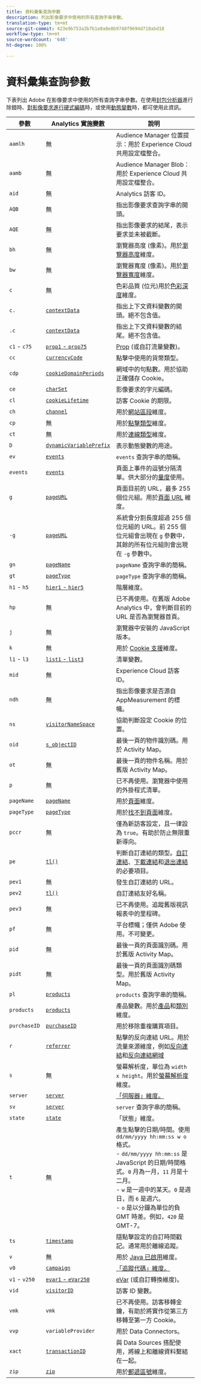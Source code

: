 ```yaml
---
title: 資料彙集查詢參數
description: 列出影像要求中使用的所有查詢字串參數。
translation-type: tm+mt
source-git-commit: 423e9b753a3b7b1e0a8e8b9748f9694d718abd18
workflow-type: tm+mt
source-wordcount: '648'
ht-degree: 100%

---
```



# 資料彙集查詢參數

下表列出 Adobe 在影像要求中使用的所有查詢字串參數。在使用[封包分析器](packet-monitor.md)進行除錯時、[對影像要求進行硬式編碼](../other/hardcoded.md)時，或使用[動態變數](../vars/page-vars/dynamic-variables.md)時，都可使用此資訊。

| 參數 | Analytics 實施變數 | 說明 |
| --- | --- | --- |
| `aamlh` | 無 | Audience Manager 位置提示：用於 Experience Cloud 共用設定檔整合。 |
| `aamb` | 無 | Audience Manager Blob：用於 Experience Cloud 共用設定檔整合。 |
| `aid` | 無 | Analytics 訪客 ID。 |
| `AQB` | 無 | 指出影像要求查詢字串的開頭。 |
| `AQE` | 無 | 指出影像要求的結尾，表示要求並未被截斷。 |
| `bh` | 無 | 瀏覽器高度 (像素)。用於[瀏覽器高度](/help/components/dimensions/browser-height.md)維度。 |
| `bw` | 無 | 瀏覽器寬度 (像素)。用於[瀏覽器寬度](/help/components/dimensions/browser-width.md)維度。 |
| `c` | 無 | 色彩品質 (位元)用於[色彩深度](/help/components/dimensions/color-depth.md)維度。 |
| `c.` | [`contextData`](../vars/page-vars/contextdata.md) | 指出上下文資料變數的開頭。絕不包含值。 |
| `.c` | [`contextData`](../vars/page-vars/contextdata.md) | 指出上下文資料變數的結尾。絕不包含值。 |
| `c1` - `c75` | [`prop1` -  `prop75`](../vars/page-vars/prop.md) | [Prop](/help/components/dimensions/prop.md) (或自訂流量變數)。 |
| `cc` | [`currencyCode`](../vars/config-vars/currencycode.md) | 點擊中使用的貨幣類型。 |
| `cdp` | [`cookieDomainPeriods`](../vars/config-vars/cookiedomainperiods.md) | 網域中的句點數。用於協助正確儲存 Cookie。 |
| `ce` | [`charSet`](../vars/config-vars/charset.md) | 影像要求的字元編碼。 |
| `cl` | [`cookieLifetime`](../vars/config-vars/cookielifetime.md) | 訪客 Cookie 的期限。 |
| `ch` | [`channel`](../vars/page-vars/channel.md) | 用於[網站區段](/help/components/dimensions/site-section.md)維度。 |
| `cp` | 無 | 用於[點擊類型](/help/components/dimensions/hit-type.md)維度。 |
| `ct` | 無 | 用於[連線類型](/help/components/dimensions/connection-type.md)維度。 |
| `D` | [`dynamicVariablePrefix`](../vars/config-vars/dynamicvariableprefix.md) | 表示動態變數的用途。 |
| `ev` | [`events`](../vars/page-vars/events/events-overview.md) | `events` 查詢字串的簡稱。 |
| `events` | [`events`](../vars/page-vars/events/events-overview.md) | 頁面上事件的逗號分隔清單。供大部分的[量度](/help/components/metrics/overview.md)使用。 |
| `g` | [`pageURL`](../vars/page-vars/pageurl.md) | 頁面目前的 URL，最多 255 個位元組。用於[頁面 URL](/help/components/dimensions/page-url.md) 維度。 |
| `-g` | [`pageURL`](../../components/dimensions/page-url.md) | 系統會分割長度超過 255 個位元組的 URL。前 255 個位元組會出現在 `g` 參數中，其餘的所有位元組則會出現在 `-g` 參數中。 |
| `gn` | [`pageName`](../vars/page-vars/pagename.md) | `pageName` 查詢字串的簡稱。 |
| `gt` | [`pageType`](../vars/page-vars/pagetype.md) | `pageType` 查詢字串的簡稱。 |
| `h1` -  `h5` | [`hier1` -  `hier5`](../vars/page-vars/hier.md) | 階層維度。 |
| `hp` | 無 | 已不再使用。在舊版 Adobe Analytics 中，會判斷目前的 URL 是否為瀏覽器首頁。 |
| `j` | 無 | 瀏覽器中安裝的 JavaScript 版本。 |
| `k` | 無 | 用於 [Cookie 支援](/help/components/dimensions/cookie-support.md)維度。 |
| `l1` -  `l3` | [`list1` -  `list3`](../vars/page-vars/list.md) | 清單變數。 |
| `mid` | 無 | Experience Cloud 訪客 ID。 |
| `ndh` | 無 | 指出影像要求是否源自 AppMeasurement 的標幟。 |
| `ns` | [`visitorNameSpace`](../vars/config-vars/visitornamespace.md) | 協助判斷設定 Cookie 的位置。 |
| `oid` | [`s_objectID`](../vars/page-vars/s-objectid.md) | 最後一頁的物件識別碼。用於 Activity Map。 |
| `ot` | 無 | 最後一頁的物件名稱。用於舊版 Activity Map。 |
| `p` | 無 | 已不再使用。瀏覽器中使用的外掛程式清單。 |
| `pageName` | [`pageName`](../vars/page-vars/pagename.md) | 用於[頁面](/help/components/dimensions/page.md)維度。 |
| `pageType` | [`pageType`](../vars/page-vars/pagetype.md) | 用於[找不到頁面](/help/components/dimensions/pages-not-found.md)維度。 |
| `pccr` | 無 | 僅為新訪客設定，且一律設為 `true`。有助於防止無限重新導向。 |
| `pe` | [`tl()`](../vars/functions/tl-method.md) | 判斷自訂連結的類型。[自訂連結](/help/components/dimensions/custom-link.md)、[下載連結](/help/components/dimensions/download-link.md)和[退出連結](/help/components/dimensions/exit-link.md)的必要項目。 |
| `pev1` | 無 | 發生自訂連結的 URL。 |
| `pev2` | [`tl()`](../vars/functions/tl-method.md) | 自訂連結友好名稱。 |
| `pev3` | 無 | 已不再使用。追蹤舊版視訊報表中的里程碑。 |
| `pf` | 無 | 平台標幟；僅供 Adobe 使用。不可變更。 |
| `pid` | 無 | 最後一頁的頁面識別碼。用於舊版 Activity Map。 |
| `pidt` | 無 | 最後一頁的頁面識別碼類型。用於舊版 Activity Map。 |
| `pl` | [`products`](../vars/page-vars/products.md) | `products` 查詢字串的簡稱。 |
| `products` | [`products`](../vars/page-vars/products.md) | 產品變數。用於[產品](/help/components/dimensions/product.md)和[類別](/help/components/dimensions/category.md)維度。 |
| `purchaseID` | [`purchaseID`](../vars/page-vars/purchaseid.md) | 用於移除重複購買項目。 |
| `r` | [`referrer`](../vars/page-vars/referrer.md) | 點擊的反向連結 URL。用於流量來源維度，例如[反向連結](/help/components/dimensions/referrer.md)和[反向連結網域](/help/components/dimensions/referring-domain.md) |
| `s` | 無 | 螢幕解析度，單位為 `width x height`。用於[螢幕解析度](/help/components/dimensions/monitor-resolution.md)維度。 |
| `server` | [`server`](../vars/page-vars/server.md) | [「伺服器」維度。](/help/components/dimensions/server.md) |
| `sv` | [`server`](../vars/page-vars/server.md) | `server` 查詢字串的簡稱。 |
| `state` | [`state`](../vars/page-vars/state.md) | 「狀態」維度。 |
| `t` | 無 | 產生點擊的日期/時間。使用 `dd/mm/yyyy hh:mm:ss w o` 格式。<br>- `dd/mm/yyyy hh:mm:ss` 是 JavaScript 的日期/時間格式。`0` 月為一月，`11` 月是十二月。<br>- `w` 是一週中的某天。`0` 是週日，而 `6` 是週六。<br>- `o` 是以分鐘為單位的負 GMT 時差。例如，`420` 是 GMT-7。 |
| `ts` | [`timestamp`](../vars/page-vars/timestamp.md) | 隨點擊設定的自訂時間戳記。通常用於離線追蹤。 |
| `v` | 無 | 用於 [Java 已啟用](/help/components/dimensions/java-enabled.md)維度。 |
| `v0` | [`campaign`](../vars/page-vars/campaign.md) | [「追蹤代碼」維度。](/help/components/dimensions/tracking-code.md) |
| `v1` -  `v250` | [`evar1` -  `eVar250`](../vars/page-vars/evar.md) | [eVar](/help/components/dimensions/evar.md) (或自訂轉換維度)。 |
| `vid` | [`visitorID`](../vars/config-vars/visitorid.md) | 訪客 ID 變數。 |
| `vmk` | `vmk` | 已不再使用。訪客移轉金鑰，有助於將實作從第三方移轉至第一方 Cookie。 |
| `vvp` | `variableProvider` | 用於 Data Connectors。 |
| `xact` | [`transactionID`](../vars/page-vars/transactionid.md) | 與 Data Sources 搭配使用，將線上和離線資料繫結在一起。 |
| `zip` | [`zip`](../vars/page-vars/zip.md) | 用於[郵遞區號](/help/components/dimensions/zip-code.md)維度。 |
